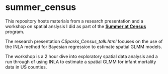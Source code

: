 # summer_census

This repository hosts materials from a research presentation and a workshop on spatial anslysis I did as part of the [**Summer at Census**](https://www.census.gov/topics/research/events/summer-at-census.html) program.

The research presentation *CSparks_Census_talk.html* focuses on the use of the INLA method for Bayesian regression to estimate spatial GLMM models.

The workshop is a 2 hour dive into exploratory spatial data analysis and a run through of using INLA to estimate a spatial GLMM for infant mortality data in US counties.

